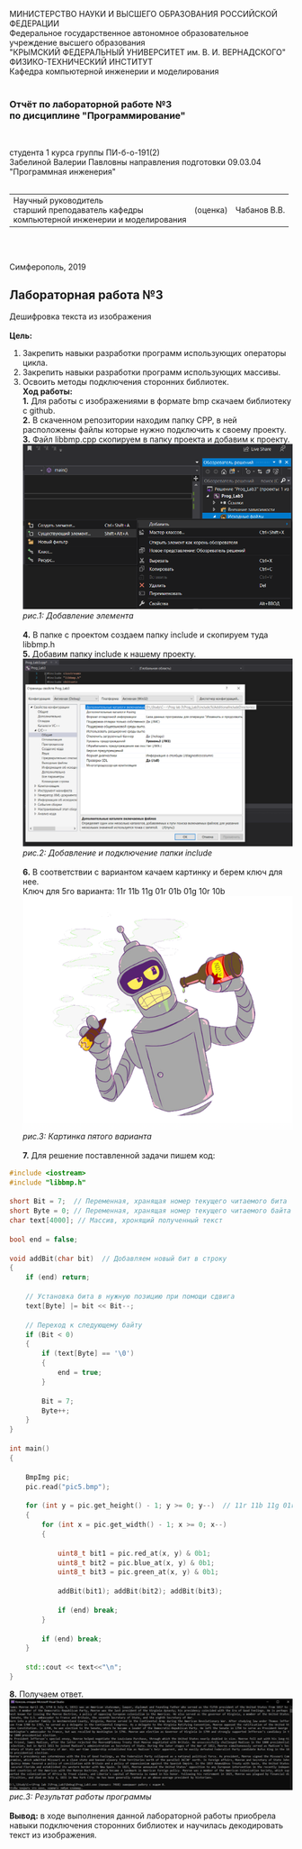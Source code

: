 МИНИСТЕРСТВО НАУКИ  И ВЫСШЕГО ОБРАЗОВАНИЯ РОССИЙСКОЙ ФЕДЕРАЦИИ  
Федеральное государственное автономное образовательное учреждение высшего образования  
"КРЫМСКИЙ ФЕДЕРАЛЬНЫЙ УНИВЕРСИТЕТ им. В. И. ВЕРНАДСКОГО"  
ФИЗИКО-ТЕХНИЧЕСКИЙ ИНСТИТУТ  
Кафедра компьютерной инженерии и моделирования
<br/><br/>

### Отчёт по лабораторной работе №3<br/> по дисциплине "Программирование"
<br/>

студента 1 курса группы ПИ-б-о-191(2)  
Забелиной Валерии Павловны
направления подготовки 09.03.04 "Программная инженерия"  
<br/>

<table>
<tr><td>Научный руководитель<br/> старший преподаватель кафедры<br/> компьютерной инженерии и моделирования</td>
<td>(оценка)</td>
<td>Чабанов В.В.</td>
</tr>
</table>
<br/><br/>

Симферополь, 2019

## Лабораторная работа №3
Дешифровка текста из изображения\
\
**Цель:** 
1. Закрепить навыки разработки программ использующих операторы цикла.
2. Закрепить навыки разработки программ использующих массивы.
3. Освоить методы подключения сторонних библиотек.
\
**Ход работы:**\
**1\.** Для работы с изображениями в формате bmp скачаем библиотеку с github.\
**2\.** В скаченном репозитории находим папку CPP, в ней расположены файлы которые нужно подключить к своему проекту.\
**3\.** Файл libbmp.cpp скопируем в папку проекта и добавим к проекту.\
![Рис.1 Добавление элемента](https://raw.githubusercontent.com/vailphoria/Laboratory_works/master/lab3/Images_for_lab1/1.png)
*рис.1: Добавление элемента*\
\
**4\.** В папке с проектом создаем папку include и скопируем туда libbmp.h\
**5\.** Добавим папку include к нашему проекту.\
![Рис.2 Добавление и подключение папки include](https://raw.githubusercontent.com/vailphoria/Laboratory_works/master/lab3/Images_for_lab1/2.PNG)
*рис.2: Добавление и подключение папки include*\
\
**6\.** В соответствии с вариантом качаем картинку и берем ключ для нее.\
Ключ для 5го варианта: 11r 11b 11g 01r 01b 01g 10r 10b\
![Рис.3 Картинка пятого варианта](https://raw.githubusercontent.com/vailphoria/Laboratory_works/master/lab3/Images_for_lab1/pic5.bmp)\
*рис.3: Картинка пятого варианта*\
\
**7\.** Для решение поставленной задачи пишем код:
```c++
#include <iostream>
#include "libbmp.h"

short Bit = 7;  // Переменная, хранящая номер текущего читаемого бита
short Byte = 0; // Переменная, хранящая номер текущего читаемого байта
char text[4000]; // Массив, хронящий полученный текст

bool end = false;

void addBit(char bit)  // Добавляем новый бит в строку
{
	if (end) return;

	// Установка бита в нужную позицию при помощи сдвига
	text[Byte] |= bit << Bit--;

	// Переход к следующему байту
	if (Bit < 0)
	{
		if (text[Byte] == '\0')
		{
			end = true;
		}

		Bit = 7;
		Byte++;
	}
}

int main()
{

	BmpImg pic;
	pic.read("pic5.bmp");
	
	for (int y = pic.get_height() - 1; y >= 0; y--)  // 11r 11b 11g 01r 01b 01g 10r 10b
	{
		for (int x = pic.get_width() - 1; x >= 0; x--)
		{

			uint8_t bit1 = pic.red_at(x, y) & 0b1;
			uint8_t bit2 = pic.blue_at(x, y) & 0b1;
			uint8_t bit3 = pic.green_at(x, y) & 0b1;

			addBit(bit1); addBit(bit2); addBit(bit3);

			if (end) break;
		}

		if (end) break;
	}

	std::cout << text<<"\n";
}
```
**8\.** Получаем ответ.\
![Рис.3 Результат работы программы](https://raw.githubusercontent.com/vailphoria/Laboratory_works/master/lab3/Images_for_lab1/3.PNG)\
*рис.3: Результат работы программы*\
\
**Вывод:** в ходе выполнения данной лабораторной работы приобрела навыки подключения сторонних библиотек и научилась декодировать текст из изображения.

